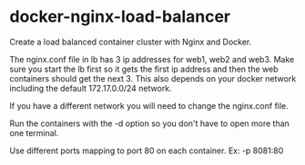 # docker-nginx-load-balancer
Create a load balanced container cluster with Nginx and Docker.

The nginx.conf file in lb has 3 ip addresses for web1, web2 and web3.  Make sure you start the lb first so it gets the first ip address and then the web containers should get the next 3.  This also depends on your docker network including the default 172.17.0.0/24 network.

If you have a different network you will need to change the nginx.conf file.

Run the containers with the -d option so you don't have to open more than one terminal.

Use different ports mapping to port 80 on each container.  Ex: -p 8081:80
